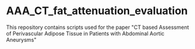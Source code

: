 # AAA_CT_fat_attenuation_evaluation
This repository contains scripts used for the paper "CT based Assessment of Perivascular Adipose Tissue in Patients with Abdominal Aortic Aneurysms"
